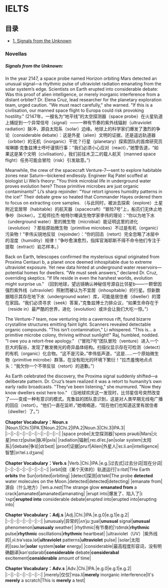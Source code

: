 # IELTS
## 目录
- [1. Signals from the Unknown](#SignalsFromTheUnknown)

### Novellas

<a name= "SignalsFromTheUnknown"></a>
##### Signals from the Unknown:

In the year 2147, a space probe named Horizon orbiting Mars detected an unusual signal—a rhythmic pulse of ultraviolet radiation emanating from the solar system’s edge. Scientists on Earth erupted into considerable debate: Was this proof of alien intelligence, or merely inorganic interference from a distant orbiter? Dr. Elena Cruz, lead researcher for the planetary exploration team, urged caution. "We must react carefully," she warned. "If this is a civilisation, our manned space flight to Europa could risk provoking hostility."
(2147年，一艘名为“地平线”的太空探测器（space probe）在火星轨道上捕捉到一个异常信号（signal）——一种有节奏的紫外线辐射（ultraviolet radiation）脉冲，源自太阳系（solar）边缘。地球上的科学家们爆发了激烈的争论（considerable debate）：这是外星（alien）文明的证据，还是遥远轨道器（orbiter）的无机（inorganic）干扰？行星（planetary）探索团队的首席研究员埃琳娜·克鲁兹博士呼吁谨慎行事：“我们必须小心应对（react），”她警告道，“如果这是某个文明（civilisation），我们前往木卫二的载人航天（manned space flight）任务可能会冒险（risk）引发敌意。”)

Meanwhile, the crew of the spacecraft Venture-7—sent to explore habitable zones near Saturn—bickered endlessly. Engineer Raj Patel scoffed at biologist Li Wei’s theory: "You think microbial life in underground water proves evolution here? Those primitive microbes are just organic contaminants!" Li’s sharp rejoinder: "Your retort ignores humidity patterns in the ice!" Their debate grew so heated that Commander Hayes ordered them to focus on extracting core samples.
（与此同时，被派去探索（explore）土星附近宜居带（habitable）的航天器（spacecraft）“冒险7号”上，船员们无休止地争吵（bicker）。工程师拉杰·帕特尔嘲讽生物学家李伟的理论：“你以为地下水（underground water）里的微生物（microbial）能证明这里的进化（evolution）？那些原始微生物（primitive microbes）不过是有机（organic）污染物！”李伟尖锐地反驳（rejoinder）：“你的回击（retort）完全忽略了冰层中的湿度（humidity）规律！”争吵愈演愈烈，指挥官海耶斯不得不命令他们专注于提取（extract）岩芯样本。）

Back on Earth, telescopes confirmed the mysterious signal originated from Proxima Centauri b, a planet once deemed inhospitable due to extreme ultraviolet exposure. Yet new data hinted at underground water reservoirs—potential homes for dwellers. "We must seek answers," declared Dr. Cruz, overriding skeptics. "If life reside in even the harshest worlds, evolution might surprise us."
（回到地球，望远镜确认神秘信号源自比邻星b——一颗曾因强烈紫外线（ultraviolet）照射而被认为不宜居（inhospitable）的行星。但新数据暗示其存在地下水（underground water）库，可能是居住者（dweller）的潜在家园。“我们必须寻求（seek）答案，”克鲁兹博士力排众议，“如果生命存在于（reside in）最严酷的世界，进化（evolution）或许会让我们大吃一惊。”）

The Venture-7 team, now venturing into a cavernous rift, found bizarre crystalline structures emitting faint light. Scanners revealed detectable organic compounds. "This isn’t contamination," Li whispered. "This is… a primitive microbe colony, thriving without sunlight!" Raj, humbled, nodded. "I owe you a retort-free apology."
（“冒险7号”团队冒险（venture）进入一个巨大的裂谷，发现了散发微光的奇异晶体结构。扫描仪显示存在可检测（detect）的有机（organic）化合物。“这不是污染，”李伟低声道，“这是……一个原始微生物（primitive microbe）群落，在没有阳光的环境下繁衍！”拉杰羞愧地点点头：“我欠你一个不带反驳（retort）的道歉。”）

As Earth celebrated the discovery, the Proxima signal suddenly shifted—a deliberate pattern. Dr. Cruz’s team realized it was a retort to humanity’s own early radio broadcasts. "They’ve been listening," she murmured. "Now they know dwellers exist here too."
（当地球欢庆这一发现时，比邻星信号突然改变了——变成一种有意识的模式。克鲁兹的团队意识到，这是对人类早期无线电广播的回应（retort）。“他们一直在监听，”她喃喃道，“现在他们也知道这里有居住者（dweller）了。”）

**Chapter Vocabulary：Noun.s**
|Noun.1|Chi.1|IPA.1|Noun.2|Chi.2|IPA.2|Noun.3|Chi.3|IPA.3|
|:-:|:-:|:-:|:-:|:-:|:-:|:-:|:-:|:-:|
|space probe|太空探测器|ˈspeɪs prəʊb|Mars|火星|mɑːrz|pulse|脉冲|pʌls|
|radiation|辐射|ˌreɪ.diˈeɪ.ʃən|solar system|太阳系|/|debate|争论|dɪˈbeɪt|
|proof|证据|pruːf|Alien|外星人|ˈeɪ.li.ən|intelligence|智慧|ɪnˈtel.ɪ.dʒəns|

**Chapter Vocabulary：Verb.s**
|Verb.|Chi.|IPA.|e.g.|过去式|过去分词|现在分词|
|:-:|:-:|:-:|:-:|:-:|:-:|:-:|
|orbit|绕（某个天体的）轨道运行|ˈɔːrbɪt|THe Earth **orbits** the Sun|orbited|orbiting|
|detect|探测|dɪˈtekt|The probe **detected** water molecules on the Moon.|detected|detected|detecting|
|emanate from|源自（什么地方）|ˈem.ə.neɪt|The strange glow **emanated from** a crack|amanated|amanated|amanating|
|erupt into|爆发了、陷入了|ɪˈrʌpt|**erupted into** considerable debate|erupted into|erupted into|erupting into|


**Chapter Vocabulary：Adj.s**
|Adj.|Chi.|IPA.|e.g.0|e.g.1|e.g.2|
|:-:|:-:|:-:|:-:|:-:|:-:|
|unusualy|异常的|ʌnˈjuːʒuəl|**unusual** signal|**unusual** phenomenon|**unusualy** weather|
|rhythmic|有节奏的|ˈrɪðmɪk|**rhythmic** pulse|**rhythmic** oscillations|**rhythmic** heartbeat|
|ultraviolet（UV）|紫外线的|ˌʌl.trəˈvaɪə.lət|**ultraviolet** patterns|**ultraviolet** pulse|
|solar|太阳的|səʊ.lər|**solar** system|**solar** energy|
|considerable|最高程度形容词，没有明确翻译|kənˈsɪdərəbl|**considerable** debate|**considerabal** excitement|**considerable** amount of time|

**Chapter Vocabulary：Adv.s**
|Adv.|Chi.|IPA.|e.g.0|e.g.1|e.g.2|
|:-:|:-:|:-:|:-:|:-:|:-:|
|merely|仅仅|ˈmɪə.li|**merely** inorganic interference|It's **merely** a scratch|This is **merely** a test|